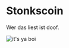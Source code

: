 # Stonkscoin

Wer das liest ist doof.

![it's ya boi](https://avatars.githubusercontent.com/u/20927273?s=400&u=da4bfa61e255c7650633f3bcb76272c9afff1ab8&v=4)
